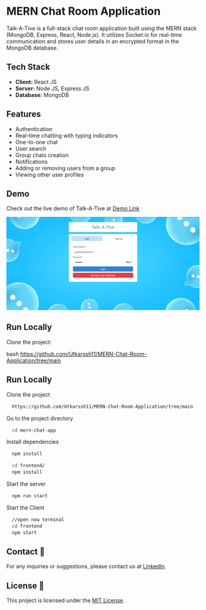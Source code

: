 # MERN Chat Room Application

Talk-A-Tive is a full-stack chat room application built using the MERN stack (MongoDB, Express, React, Node.js). It utilizes Socket.io for real-time communication and stores user details in an encrypted format in the MongoDB database.

## Tech Stack

- **Client:** React JS
- **Server:** Node JS, Express JS
- **Database:** MongoDB

## Features

- Authentication
- Real-time chatting with typing indicators
- One-to-one chat
- User search
- Group chats creation
- Notifications
- Adding or removing users from a group
- Viewing other user profiles

## Demo

Check out the live demo of Talk-A-Tive at [Demo Link](https://talk-a-tive.herokuapp.com/)

![Talk-A-Tive Screenshot](https://github.com/Utkarssh11/MERN-Chat-Room-Application/blob/main/login.png?raw=true)

## Run Locally

Clone the project:

bash
https://github.com/Utkarssh11/MERN-Chat-Room-Application/tree/main

## Run Locally

Clone the project

```bash
  https://github.com/Utkarssh11/MERN-Chat-Room-Application/tree/main
```

Go to the project directory

```bash
  cd mern-chat-app
```

Install dependencies

```bash
  npm install
```

```bash
  cd frontend/
  npm install
```

Start the server

```bash
  npm run start
```
Start the Client

```bash
  //open now terminal
  cd frontend
  npm start
```


## Contact 📧

For any inquiries or suggestions, please contact us at [LinkedIn](https://www.linkedin.com/in/utkarsh-patidar-800081221/).


## License 📄

This project is licensed under the [MIT License](LICENSE).

